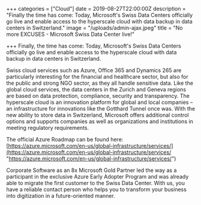 +++
categories = ["Cloud"]
date = 2019-08-27T22:00:00Z
description = "Finally the time has come: Today, Microsoft's Swiss Data Centers officially go live and enable access to the hyperscale cloud with data backup in data centers in Switzerland."
image = "/uploads/admin-ajax.jpeg"
title = "No more EXCUSES - Microsoft Swiss Data Center live!"

+++
Finally, the time has come: Today, Microsoft's Swiss Data Centers officially go live and enable access to the hyperscale cloud with data backup in data centers in Switzerland.

Swiss cloud services such as Azure, Office 365 and Dynamics 265 are particularly interesting for the financial and healthcare sector, but also for the public and strong NGO sector, as they all handle sensitive data. Like the global cloud services, the data centers in the Zurich and Geneva regions are based on data protection, compliance, security and transparency. The hyperscale cloud is an innovation platform for global and local companies – an infrastructure for innovations like the Gotthard Tunnel once was. With the new ability to store data in Switzerland, Microsoft offers additional control options and supports companies as well as organizations and institutions in meeting regulatory requirements.

The official Azure Roadmap can be found here: [https://azure.microsoft.com/en-us/global-infrastructure/services/](https://azure.microsoft.com/en-us/global-infrastructure/services/ "https://azure.microsoft.com/en-us/global-infrastructure/services/")

Corporate Software as an 8x Microsoft Gold Partner led the way as a participant in the exclusive Azure Early Adopter Program and was already able to migrate the first customer to the Swiss Data Center. With us, you have a reliable contact person who helps you to transform your business into digitization in a future-oriented manner.